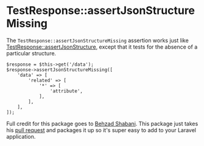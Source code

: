 # TestResponse::assertJsonStructureMissing

The `TestResponse::assertJsonStructureMissing` assertion works just like [TestResponse::assertJsonStructure](https://laravel.com/api/5.6/Illuminate/Foundation/Testing/TestResponse.html#method_assertJsonStructure), except that it tests for the absence of a particular structure.

```
$response = $this->get('/data');
$response->assertJsonStructureMissing([
    'data' => [
        'related' => [
            '*' => [
                'attribute',
            ],
        ],
    ],
]);
```

Full credit for this package goes to [Behzad Shabani](https://github.com/behzadsh). This package just takes his [pull request](https://github.com/laravel/framework/pull/20435) and packages it up so it's super easy to add to your Laravel application.
